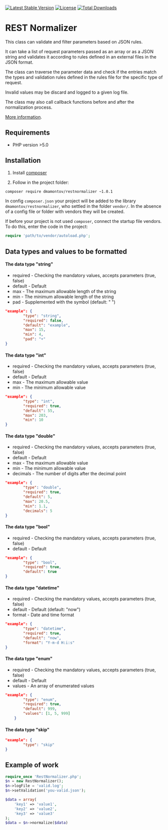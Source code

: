 [![Latest Stable Version](https://poser.pugx.org/dmamontov/restnormalizer/v/stable.svg)](https://packagist.org/packages/dmamontov/restnormalizer)
[![License](https://poser.pugx.org/dmamontov/restnormalizer/license.svg)](https://packagist.org/packages/dmamontov/restnormalizer)
[![Total Downloads](https://poser.pugx.org/dmamontov/restnormalizer/downloads)](https://packagist.org/packages/dmamontov/restnormalizer)

REST Normalizer
===============

This class can validate and filter parameters based on JSON rules.

It can take a list of request parameters passed as an array or as a JSON string and validates it according to rules defined in an external files in the JSON format.

The class can traverse the parameter data and check if the entries match the types and validation rules defined in the rules file for the specific type of request.

Invalid values may be discard and logged to a given log file.

The class may also call callback functions before and after the normalization process.

[More information](https://dmamontov.github.io/restnormalizer).

## Requirements
* PHP version >5.0

## Installation

1) Install [composer](https://getcomposer.org/download/)

2) Follow in the project folder:
```bash
composer require dmamontov/restnormalizer ~1.0.1
```

In config `composer.json` your project will be added to the library `dmamontov/restnormalizer`, who settled in the folder `vendor/`. In the absence of a config file or folder with vendors they will be created.

If before your project is not used `composer`, connect the startup file vendors. To do this, enter the code in the project:
```php
require 'path/to/vendor/autoload.php';
```

## Data types and values to be formatted

#### The data type "string"
* required - Checking the mandatory values, accepts parameters (true, false)
* default - Default
* max - The maximum allowable length of the string
* min - The minimum allowable length of the string
* pad - Supplemented with the symbol (default: " ")

```json
"example": {
        "type": "string",
        "required": false,
        "default": "example",
        "max": 15,
        "min": 4,
        "pad": "+"
}
```

#### The data type "int"
* required - Checking the mandatory values, accepts parameters (true, false)
* default - Default
* max - The maximum allowable value
* min - The minimum allowable value

```json
"example": {
        "type": "int",
        "required": true,
        "default": 55,
        "max": 203,
        "min": 10
}
```

#### The data type "double"
* required - Checking the mandatory values, accepts parameters (true, false)
* default - Default
* max - The maximum allowable value
* min - The minimum allowable value
* decimals - The number of digits after the decimal point

```json
"example": {
        "type": "double",
        "required": true,
        "default": 5,
        "max": 20.5,
        "min": 1.1,
        "decimals": 5
}
```
#### The data type "bool"
* required - Checking the mandatory values, accepts parameters (true, false)
* default - Default

```json
"example": {
        "type": "bool",
        "required": true,
        "default": true
}
```
#### The data type "datetime"
* required - Checking the mandatory values, accepts parameters (true, false)
* default - Default (default: "now")
* format - Date and time format

```json
"example": {
        "type": "datetime",
        "required": true,
        "default": "now",
        "format": "Y-m-d H:i:s"
}
```
#### The data type "enum"
* required - Checking the mandatory values, accepts parameters (true, false)
* default - Default
* values - An array of enumerated values

```json
"example": {
        "type": "enum",
        "required": true,
        "default": 999,
        "values": [1, 5, 999]
    }
```
#### The data type "skip"

```json
"example": {
        "type": "skip"
}
```

## Example of work
```php
require_once 'RestNormalizer.php';
$n = new RestNormalizer();
$n->logFile = 'valid.log';
$n->setValidation('you-valid.json');

$data = array(
	'key1' => 'value1',
	'key2' => 'value2',
	'key3' => 'value3'
);
$data = $n->normalize($data)
```

